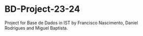 # BD-Project-23-24

Project for Base de Dados in IST by Francisco Nascimento, Daniel Rodrigues and Miguel Baptista.
